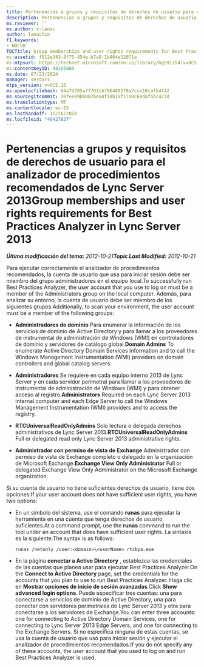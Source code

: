 ```yaml
---
title: Pertenencias a grupos y requisitos de derechos de usuario para el analizador de procedimientos recomendados
description: Pertenencias a grupos y requisitos de derechos de usuario para el analizador de procedimientos recomendados.
ms.reviewer: ''
ms.author: v-lanac
author: lanachin
f1.keywords:
- NOCSH
TOCTitle: Group memberships and user rights requirements for Best Practices Analyzer
ms:assetid: f812e343-8f75-454e-b7a8-1b404e32071a
ms:mtpsurl: https://technet.microsoft.com/en-us/library/Gg591354(v=OCS.15)
ms:contentKeyID: 48185869
ms.date: 07/23/2014
manager: serdars
mtps_version: v=OCS.15
ms.openlocfilehash: 64a7d785a77701c6796488178a7cce10caf54f42
ms.sourcegitcommit: 36fee89bb887bea4f18b19f17a8c69daf5bc423d
ms.translationtype: MT
ms.contentlocale: es-ES
ms.lasthandoff: 11/26/2020
ms.locfileid: "49427827"
---
```

# <a name="group-memberships-and-user-rights-requirements-for-best-practices-analyzer-in-lync-server-2013"></a><span data-ttu-id="483c9-103">Pertenencias a grupos y requisitos de derechos de usuario para el analizador de procedimientos recomendados de Lync Server 2013</span><span class="sxs-lookup"><span data-stu-id="483c9-103">Group memberships and user rights requirements for Best Practices Analyzer in Lync Server 2013</span></span>

<div data-xmlns="http://www.w3.org/1999/xhtml">

<div class="topic" data-xmlns="http://www.w3.org/1999/xhtml" data-msxsl="urn:schemas-microsoft-com:xslt" data-cs="https://msdn.microsoft.com/">

<div data-asp="https://msdn2.microsoft.com/asp">



</div>

<div id="mainSection">

<div id="mainBody"><span data-ttu-id="483c9-104">

<span> </span></span><span class="sxs-lookup"><span data-stu-id="483c9-104">

<span> </span></span></span>

<span data-ttu-id="483c9-105">_**Última modificación del tema:** 2012-10-21_</span><span class="sxs-lookup"><span data-stu-id="483c9-105">_**Topic Last Modified:** 2012-10-21_</span></span>

<span data-ttu-id="483c9-106">Para ejecutar correctamente el analizador de procedimientos recomendados, la cuenta de usuario que usa para iniciar sesión debe ser miembro del grupo administradores en el equipo local.</span><span class="sxs-lookup"><span data-stu-id="483c9-106">To successfully run Best Practices Analyzer, the user account that you use to log on must be a member of the Administrators group on the local computer.</span></span> <span data-ttu-id="483c9-107">Además, para analizar su entorno, la cuenta de usuario debe ser miembro de los siguientes grupos:</span><span class="sxs-lookup"><span data-stu-id="483c9-107">Additionally, to scan your environment, the user account must be a member of the following groups:</span></span>

  - <span data-ttu-id="483c9-108">**Administradores de dominio**   Para enumerar la información de los servicios de dominio de Active Directory y para llamar a los proveedores de instrumental de administración de Windows (WMI) en controladores de dominio y servidores de catálogo global.</span><span class="sxs-lookup"><span data-stu-id="483c9-108">**Domain Admins**   To enumerate Active Directory Domain Services information and to call the Windows Management Instrumentation (WMI) providers on domain controllers and global catalog servers.</span></span>

  - <span data-ttu-id="483c9-109">**Administradores**   Se requiere en cada equipo interno 2013 de Lync Server y en cada servidor perimetral para llamar a los proveedores de instrumental de administración de Windows (WMI) y para obtener acceso al registro.</span><span class="sxs-lookup"><span data-stu-id="483c9-109">**Administrators**   Required on each Lync Server 2013 internal computer and each Edge Server to call the Windows Management Instrumentation (WMI) providers and to access the registry.</span></span>

  - <span data-ttu-id="483c9-110">**RTCUniversalReadOnlyAdmins**   Solo lectura o delegada derechos administrativos de Lync Server 2013.</span><span class="sxs-lookup"><span data-stu-id="483c9-110">**RTCUniversalReadOnlyAdmins**   Full or delegated read only Lync Server 2013 administrative rights.</span></span>

  - <span data-ttu-id="483c9-111">**Administrador con permiso de vista de Exchange**   Administrador con permiso de vista de Exchange completo o delegado en la organización de Microsoft Exchange.</span><span class="sxs-lookup"><span data-stu-id="483c9-111">**Exchange View Only Administrator**   Full or delegated Exchange View Only Administrator on the Microsoft Exchange organization.</span></span>

<span data-ttu-id="483c9-112">Si su cuenta de usuario no tiene suficientes derechos de usuario, tiene dos opciones:</span><span class="sxs-lookup"><span data-stu-id="483c9-112">If your user account does not have sufficient user rights, you have two options:</span></span>

  - <span data-ttu-id="483c9-113">En un símbolo del sistema, use el comando **runas** para ejecutar la herramienta en una cuenta que tenga derechos de usuario suficientes.</span><span class="sxs-lookup"><span data-stu-id="483c9-113">At a command prompt, use the **runas** command to run the tool under an account that does have sufficient user rights.</span></span> <span data-ttu-id="483c9-114">La sintaxis es la siguiente:</span><span class="sxs-lookup"><span data-stu-id="483c9-114">The syntax is as follows:</span></span>
    
        runas /netonly /user:<domain>\<userName> rtcbpa.exe

  - <span data-ttu-id="483c9-115">En la página **conectar a Active Directory** , establezca las credenciales de las cuentas que planea usar para ejecutar Best Practices Analyzer.</span><span class="sxs-lookup"><span data-stu-id="483c9-115">On the **Connect to Active Directory** page, set the credentials for the accounts that you plan to use to run Best Practices Analyzer.</span></span> <span data-ttu-id="483c9-116">Haga clic en **Mostrar opciones de inicio de sesión avanzadas**.</span><span class="sxs-lookup"><span data-stu-id="483c9-116">Click **Show advanced login options**.</span></span> <span data-ttu-id="483c9-117">Puede especificar tres cuentas: una para conectarse a servicios de dominio de Active Directory, una para conectar con servidores perimetrales de Lync Server 2013 y otra para conectarse a los servidores de Exchange.</span><span class="sxs-lookup"><span data-stu-id="483c9-117">You can enter three accounts: one for connecting to Active Directory Domain Services, one for connecting to Lync Server 2013 Edge Servers, and one for connecting to the Exchange Servers.</span></span> <span data-ttu-id="483c9-118">Si no especifica ninguna de estas cuentas, se usa la cuenta de usuario que usó para iniciar sesión y ejecutar el analizador de procedimientos recomendados.</span><span class="sxs-lookup"><span data-stu-id="483c9-118">If you do not specify any of these accounts, the user account that you used to log on and run Best Practices Analyzer is used.</span></span>

<span data-ttu-id="483c9-119"></div>

<span> </span>

</div>

</div>

</span><span class="sxs-lookup"><span data-stu-id="483c9-119"></div>

<span> </span>

</div>

</div>

</span></span></div>

